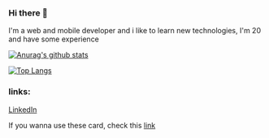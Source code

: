 ### Hi there 👋

I'm a web and mobile developer and i like to learn new technologies, I'm 20 and have some experience

[![Anurag's github stats](https://github-readme-stats.vercel.app/api?username=Alex-Ferreira-Santos&show_icons=true&theme=algolia&count_private=true)](https://github.com/anuraghazra/github-readme-stats)

[![Top Langs](https://github-readme-stats.vercel.app/api/top-langs/?username=Alex-Ferreira-Santos&layout=compact&theme=algolia)](https://github.com/anuraghazra/github-readme-stats)

### links:

[LinkedIn](https://www.linkedin.com/in/alex-ferreira-santos-/) <br>

If you wanna use these card, check this [link](https://github.com/anuraghazra/github-readme-stats)
